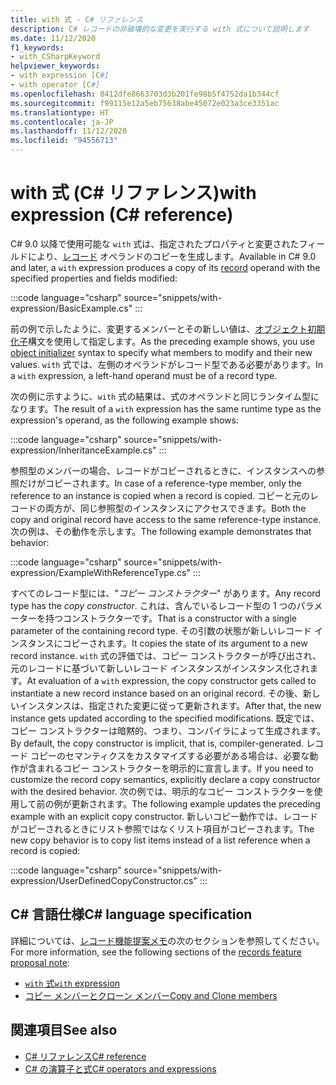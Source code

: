 ```yaml
---
title: with 式 - C# リファレンス
description: C# レコードの非破壊的な変更を実行する with 式について説明します
ms.date: 11/12/2020
f1_keywords:
- with_CSharpKeyword
helpviewer_keywords:
- with expression [C#]
- with operator [C#]
ms.openlocfilehash: 8412dfe8663703d3b201fe98b5f4752da1b344cf
ms.sourcegitcommit: f99115e12a5eb75638abe45072e023a3ce3351ac
ms.translationtype: HT
ms.contentlocale: ja-JP
ms.lasthandoff: 11/12/2020
ms.locfileid: "94556713"
---
```

# <a name="with-expression-c-reference"></a><span data-ttu-id="d7cc7-103">with 式 (C# リファレンス)</span><span class="sxs-lookup"><span data-stu-id="d7cc7-103">with expression (C# reference)</span></span>

<span data-ttu-id="d7cc7-104">C# 9.0 以降で使用可能な `with` 式は、指定されたプロパティと変更されたフィールドにより、[レコード](../../whats-new/csharp-9.md#record-types) オペランドのコピーを生成します。</span><span class="sxs-lookup"><span data-stu-id="d7cc7-104">Available in C# 9.0 and later, a `with` expression produces a copy of its [record](../../whats-new/csharp-9.md#record-types) operand with the specified properties and fields modified:</span></span>

:::code language="csharp" source="snippets/with-expression/BasicExample.cs" :::

<span data-ttu-id="d7cc7-105">前の例で示したように、変更するメンバーとその新しい値は、[オブジェクト初期化子](../../programming-guide/classes-and-structs/object-and-collection-initializers.md)構文を使用して指定します。</span><span class="sxs-lookup"><span data-stu-id="d7cc7-105">As the preceding example shows, you use [object initializer](../../programming-guide/classes-and-structs/object-and-collection-initializers.md) syntax to specify what members to modify and their new values.</span></span> <span data-ttu-id="d7cc7-106">`with` 式では、左側のオペランドがレコード型である必要があります。</span><span class="sxs-lookup"><span data-stu-id="d7cc7-106">In a `with` expression, a left-hand operand must be of a record type.</span></span>

<span data-ttu-id="d7cc7-107">次の例に示すように、`with` 式の結果は、式のオペランドと同じランタイム型になります。</span><span class="sxs-lookup"><span data-stu-id="d7cc7-107">The result of a `with` expression has the same runtime type as the expression's operand, as the following example shows:</span></span>

:::code language="csharp" source="snippets/with-expression/InheritanceExample.cs" :::

<span data-ttu-id="d7cc7-108">参照型のメンバーの場合、レコードがコピーされるときに、インスタンスへの参照だけがコピーされます。</span><span class="sxs-lookup"><span data-stu-id="d7cc7-108">In case of a reference-type member, only the reference to an instance is copied when a record is copied.</span></span> <span data-ttu-id="d7cc7-109">コピーと元のレコードの両方が、同じ参照型のインスタンスにアクセスできます。</span><span class="sxs-lookup"><span data-stu-id="d7cc7-109">Both the copy and original record have access to the same reference-type instance.</span></span> <span data-ttu-id="d7cc7-110">次の例は、その動作を示します。</span><span class="sxs-lookup"><span data-stu-id="d7cc7-110">The following example demonstrates that behavior:</span></span>

:::code language="csharp" source="snippets/with-expression/ExampleWithReferenceType.cs" :::

<span data-ttu-id="d7cc7-111">すべてのレコード型には、"*コピー コンストラクター*" があります。</span><span class="sxs-lookup"><span data-stu-id="d7cc7-111">Any record type has the *copy constructor*.</span></span> <span data-ttu-id="d7cc7-112">これは、含んでいるレコード型の 1 つのパラメーターを持つコンストラクターです。</span><span class="sxs-lookup"><span data-stu-id="d7cc7-112">That is a constructor with a single parameter of the containing record type.</span></span> <span data-ttu-id="d7cc7-113">その引数の状態が新しいレコード インスタンスにコピーされます。</span><span class="sxs-lookup"><span data-stu-id="d7cc7-113">It copies the state of its argument to a new record instance.</span></span> <span data-ttu-id="d7cc7-114">`with` 式の評価では、コピー コンストラクターが呼び出され、元のレコードに基づいて新しいレコード インスタンスがインスタンス化されます。</span><span class="sxs-lookup"><span data-stu-id="d7cc7-114">At evaluation of a `with` expression, the copy constructor gets called to instantiate a new record instance based on an original record.</span></span> <span data-ttu-id="d7cc7-115">その後、新しいインスタンスは、指定された変更に従って更新されます。</span><span class="sxs-lookup"><span data-stu-id="d7cc7-115">After that, the new instance gets updated according to the specified modifications.</span></span> <span data-ttu-id="d7cc7-116">既定では、コピー コンストラクターは暗黙的、つまり、コンパイラによって生成されます。</span><span class="sxs-lookup"><span data-stu-id="d7cc7-116">By default, the copy constructor is implicit, that is, compiler-generated.</span></span> <span data-ttu-id="d7cc7-117">レコード コピーのセマンティクスをカスタマイズする必要がある場合は、必要な動作が含まれるコピー コンストラクターを明示的に宣言します。</span><span class="sxs-lookup"><span data-stu-id="d7cc7-117">If you need to customize the record copy semantics, explicitly declare a copy constructor with the desired behavior.</span></span> <span data-ttu-id="d7cc7-118">次の例では、明示的なコピー コンストラクターを使用して前の例が更新されます。</span><span class="sxs-lookup"><span data-stu-id="d7cc7-118">The following example updates the preceding example with an explicit copy constructor.</span></span> <span data-ttu-id="d7cc7-119">新しいコピー動作では、レコードがコピーされるときにリスト参照ではなくリスト項目がコピーされます。</span><span class="sxs-lookup"><span data-stu-id="d7cc7-119">The new copy behavior is to copy list items instead of a list reference when a record is copied:</span></span>

:::code language="csharp" source="snippets/with-expression/UserDefinedCopyConstructor.cs" :::

## <a name="c-language-specification"></a><span data-ttu-id="d7cc7-120">C# 言語仕様</span><span class="sxs-lookup"><span data-stu-id="d7cc7-120">C# language specification</span></span>

<span data-ttu-id="d7cc7-121">詳細については、[レコード機能提案メモ](~/_csharplang/proposals/csharp-9.0/records.md)の次のセクションを参照してください。</span><span class="sxs-lookup"><span data-stu-id="d7cc7-121">For more information, see the following sections of the [records feature proposal note](~/_csharplang/proposals/csharp-9.0/records.md):</span></span>

- [<span data-ttu-id="d7cc7-122">`with` 式</span><span class="sxs-lookup"><span data-stu-id="d7cc7-122">`with` expression</span></span>](~/_csharplang/proposals/csharp-9.0/records.md#with-expression)
- [<span data-ttu-id="d7cc7-123">コピー メンバーとクローン メンバー</span><span class="sxs-lookup"><span data-stu-id="d7cc7-123">Copy and Clone members</span></span>](~/_csharplang/proposals/csharp-9.0/records.md#copy-and-clone-members)

## <a name="see-also"></a><span data-ttu-id="d7cc7-124">関連項目</span><span class="sxs-lookup"><span data-stu-id="d7cc7-124">See also</span></span>

- [<span data-ttu-id="d7cc7-125">C# リファレンス</span><span class="sxs-lookup"><span data-stu-id="d7cc7-125">C# reference</span></span>](../index.md)
- [<span data-ttu-id="d7cc7-126">C# の演算子と式</span><span class="sxs-lookup"><span data-stu-id="d7cc7-126">C# operators and expressions</span></span>](index.md)
